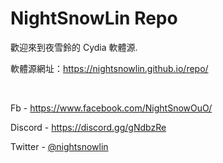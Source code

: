 # NightSnowLin Repo
歡迎來到夜雪鈴的 Cydia 軟體源.

軟體源網址：https://nightsnowlin.github.io/repo/

&nbsp;

Fb - https://www.facebook.com/NightSnowOuO/

Discord - https://discord.gg/gNdbzRe

Twitter - [@nightsnowlin](https://twitter.com/nightsnowlin)
